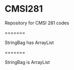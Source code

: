 CMSI281
=======

Repository for CMSI 281 codes

=======

StringBag has ArrayList

=======

StringBag is ArrayList
